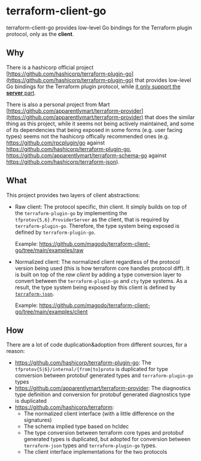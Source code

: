 # terraform-client-go

terraform-client-go provides low-level Go bindings for the Terraform plugin protocol, only as the **client**.

## Why

There is a hashicorp official project [https://github.com/hashicorp/terraform-plugin-go](https://github.com/hashicorp/terraform-plugin-go) that provides low-level Go bindings for the Terraform plugin protocol, while [it only support the **server** part](https://github.com/hashicorp/terraform-plugin-go/blob/edfd37f2ba46017fc4fec2bdfed2fd0ec091a333/tfprotov5/tf5server/plugin.go#L36-L37).

There is also a personal project from Mart [https://github.com/apparentlymart/terraform-provider](https://github.com/apparentlymart/terraform-provider) that does the similar thing as this project, while it seems not being actively maintained, and some of its dependencies that being exposed in some forms (e.g. user facing types) seems not the hashicorp offically recommended ones (e.g. https://github.com/rpcplugin/go against https://github.com/hashicorp/terraform-plugin-go, https://github.com/apparentlymart/terraform-schema-go against https://github.com/hashicorp/terraform-json).

## What

This project provides two layers of client abstractions:

- Raw client: The protocol specific, thin client. It simply builds on top of the `terraform-plugin-go` by implementing the `tfprotov{5,6}.ProviderServer` as the client, that is required by `terraform-plugin-go`. Therefore, the type system being exposed is defined by `terraform-plugin-go`.

    Example: https://github.com/magodo/terraform-client-go/tree/main/examples/raw

- Normalized client: The normalized client regardless of the protocol version being used (this is how terraform core handles protocol diff). It is built on top of the *raw client* by adding a type conversion layer to convert between the `terraform-plugin-go` and `cty` type systems. As a result, the type system being exposed by this client is defined by [`terraform-json`](https://github.com/hashicorp/terraform-json).

    Example: https://github.com/magodo/terraform-client-go/tree/main/examples/client

## How

There are a lot of code duplication&adoption from different sources, for a reason:

- https://github.com/hashicorp/terraform-plugin-go: The `tfprotov{5|6}/internal/{from|to}proto` is duplicated for type conversion between protobuf generated types and `terraform-plugin-go` types
- https://github.com/apparentlymart/terraform-provider: The diagnostics type definition and conversion for protobuf generated diagnostics type is duplicated
- https://github.com/hashicorp/terraform:
    - The normalized client interface (with a little difference on the signatures) 
    - The schema implied type based on hcldec
    - The type conversion between terraform core types and protobuf generated types is duplicated, but adopted for conversion between `terraform-json` types and `terraform-plugin-go` types.
    - The client interface implementations for the two protocols